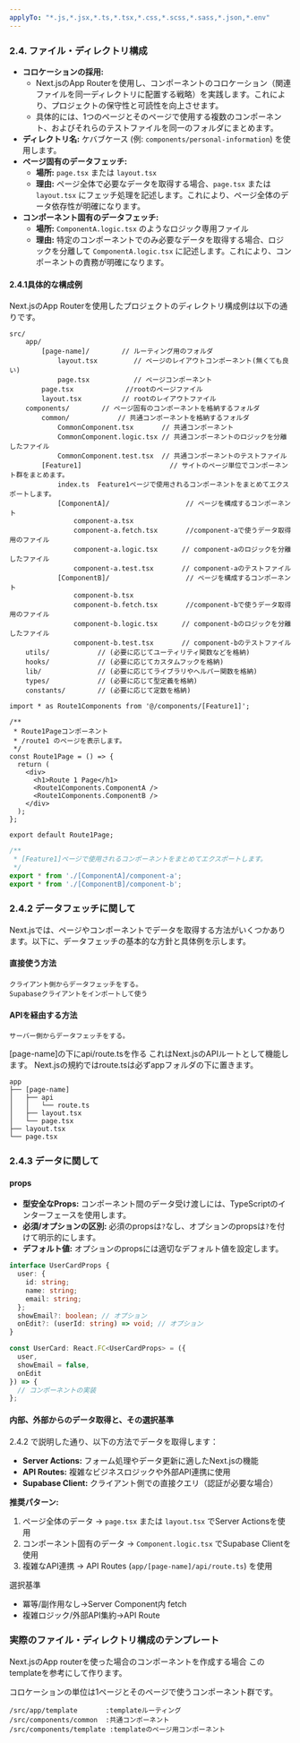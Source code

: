 ```yaml
---
applyTo: "*.js,*.jsx,*.ts,*.tsx,*.css,*.scss,*.sass,*.json,*.env"
---
```


### 2.4. ファイル・ディレクトリ構成
-   **コロケーションの採用:**
    -   Next.jsのApp Routerを使用し、コンポーネントのコロケーション（関連ファイルを同一ディレクトリに配置する戦略）を実践します。これにより、プロジェクトの保守性と可読性を向上させます。
    -   具体的には、1つのページとそのページで使用する複数のコンポーネント、およびそれらのテストファイルを同一のフォルダにまとめます。
-   **ディレクトリ名:** ケバブケース (例: `components/personal-information`) を使用します。
-   **ページ固有のデータフェッチ:**
    -   **場所:** `page.tsx` または `layout.tsx`
    -   **理由:** ページ全体で必要なデータを取得する場合、`page.tsx` または `layout.tsx` にフェッチ処理を記述します。これにより、ページ全体のデータ依存性が明確になります。
-   **コンポーネント固有のデータフェッチ:**
    -   **場所:** `ComponentA.logic.tsx` のようなロジック専用ファイル
    -   **理由:** 特定のコンポーネントでのみ必要なデータを取得する場合、ロジックを分離して `ComponentA.logic.tsx` に記述します。これにより、コンポーネントの責務が明確になります。


#### 2.4.1具体的な構成例

Next.jsのApp Routerを使用したプロジェクトのディレクトリ構成例は以下の通りです。

```
src/
	app/
		[page-name]/		// ルーティング用のフォルダ
			layout.tsx         // ページのレイアウトコンポーネント(無くても良い)
			page.tsx           // ページコンポーネント
		page.tsx			 //rootのページファイル
		layout.tsx			// rootのレイアウトファイル
	components/        // ページ固有のコンポーネントを格納するフォルダ
		common/            // 共通コンポーネントを格納するフォルダ
			CommonComponent.tsx       // 共通コンポーネント
			CommonComponent.logic.tsx // 共通コンポーネントのロジックを分離したファイル
			CommonComponent.test.tsx  // 共通コンポーネントのテストファイル
		[Feature1]						// サイトのページ単位でコンポーネント群をまとめます。
			index.ts  Feature1ページで使用されるコンポーネントをまとめてエクスポートします。
			[ComponentA]/					// ページを構成するコンポーネント
				component-a.tsx
				component-a.fetch.tsx		//component-aで使うデータ取得用のファイル
				component-a.logic.tsx      // component-aのロジックを分離したファイル
				component-a.test.tsx       // component-aのテストファイル
			[ComponentB]/					// ページを構成するコンポーネント
				component-b.tsx
				component-b.fetch.tsx		//component-bで使うデータ取得用のファイル
				component-b.logic.tsx      // component-bのロジックを分離したファイル
				component-b.test.tsx       // component-bのテストファイル
	utils/            // (必要に応じてユーティリティ関数などを格納)
	hooks/            // (必要に応じてカスタムフックを格納)
	lib/              // (必要に応じてライブラリやヘルパー関数を格納)
	types/            // (必要に応じて型定義を格納)
	constants/        // (必要に応じて定数を格納)

```

```src/app/route1/page.tsx
import * as Route1Components from '@/components/[Feature1]';

/**
 * Route1Pageコンポーネント
 * /route1 のページを表示します。
 */
const Route1Page = () => {
  return (
    <div>
      <h1>Route 1 Page</h1>
      <Route1Components.ComponentA />
      <Route1Components.ComponentB />
    </div>
  );
};

export default Route1Page;

```

```src/components/[Feature1]/index.ts
/**
 * [Feature1]ページで使用されるコンポーネントをまとめてエクスポートします。
 */
export * from './[ComponentA]/component-a';
export * from './[ComponentB]/component-b';

```

### 2.4.2 データフェッチに関して

Next.jsでは、ページやコンポーネントでデータを取得する方法がいくつかあります。以下に、データフェッチの基本的な方針と具体例を示します。

#### 直接使う方法
	クライアント側からデータフェッチをする。
	Supabaseクライアントをインポートして使う

#### APIを経由する方法
	サーバー側からデータフェッチをする。

[page-name]の下にapi/route.tsを作る
これはNext.jsのAPIルートとして機能します。
Next.jsの規約ではroute.tsは必ずappフォルダの下に置きます。

```
app
├── [page-name]
│   ├── api
│   │   └── route.ts
│   ├── layout.tsx
│   └── page.tsx
├── layout.tsx
└── page.tsx

```

### 2.4.3 データに関して

#### props
- **型安全なProps:** コンポーネント間のデータ受け渡しには、TypeScriptのインターフェースを使用します。
- **必須/オプションの区別:** 必須のpropsは`?`なし、オプションのpropsは`?`を付けて明示的にします。
- **デフォルト値:** オプションのpropsには適切なデフォルト値を設定します。

```typescript
interface UserCardProps {
  user: {
    id: string;
    name: string;
    email: string;
  };
  showEmail?: boolean; // オプション
  onEdit?: (userId: string) => void; // オプション
}

const UserCard: React.FC<UserCardProps> = ({
  user,
  showEmail = false,
  onEdit
}) => {
  // コンポーネントの実装
};
```

#### 内部、外部からのデータ取得と、その選択基準



2.4.2 で説明した通り、以下の方法でデータを取得します：

- **Server Actions:** フォーム処理やデータ更新に適したNext.jsの機能
- **API Routes:** 複雑なビジネスロジックや外部API連携に使用
- **Supabase Client:** クライアント側での直接クエリ（認証が必要な場合）

**推奨パターン:**
1. ページ全体のデータ → `page.tsx` または `layout.tsx` でServer Actionsを使用
2. コンポーネント固有のデータ → `Component.logic.tsx` でSupabase Clientを使用
3. 複雑なAPI連携 → API Routes (`app/[page-name]/api/route.ts`) を使用

選択基準

* 冪等/副作用なし→Server Component内 fetch
* 複雑ロジック/外部API集約→API Route

### 実際のファイル・ディレクトリ構成のテンプレート

Next.jsのApp routerを使った場合のコンポーネントを作成する場合
このtemplateを参考にして作ります。

コロケーションの単位は1ページとそのページで使うコンポーネント群です。

```
/src/app/template       :templateルーティング
/src/components/common  :共通コンポーネント
/src/components/template :templateのページ用コンポーネント

```


